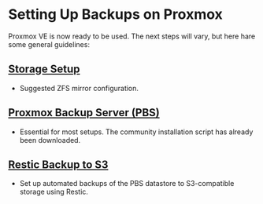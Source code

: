 # Setting Up Backups on Proxmox

Proxmox VE is now ready to be used. The next steps will vary, but here hare some general guidelines:

## [Storage Setup](./410-storage-setup.md)

- Suggested ZFS mirror configuration.

## [Proxmox Backup Server (PBS)](./420-backup-server.md)

- Essential for most setups. The community installation script has already been downloaded.

## [Restic Backup to S3](./430-restic-backup/README.md)

- Set up automated backups of the PBS datastore to S3-compatible storage using Restic.
